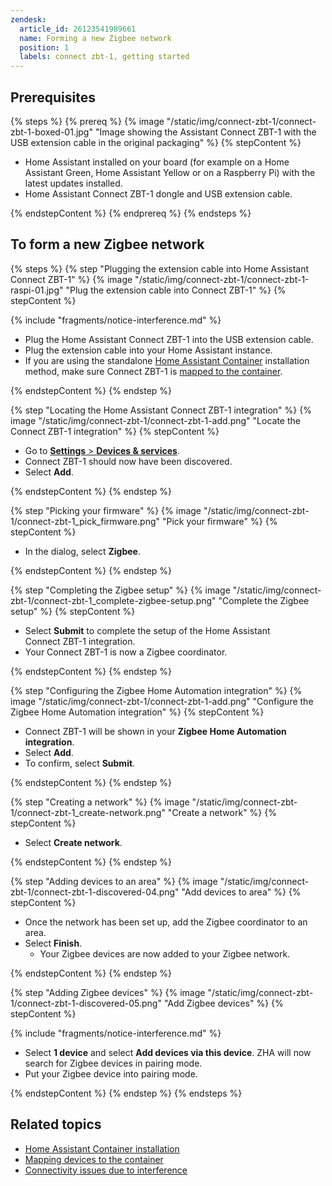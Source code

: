 ```yaml
---
zendesk:
  article_id: 26123541989661
  name: Forming a new Zigbee network
  position: 1
  labels: connect zbt-1, getting started
---
```


## Prerequisites

{% steps %}
{% prereq %}
{% image "/static/img/connect-zbt-1/connect-zbt-1-boxed-01.jpg" "Image showing the Assistant Connect&nbsp;ZBT-1 with the USB extension cable in the original packaging" %}
{% stepContent %}

- Home Assistant installed on your board (for example on a Home Assistant Green, Home Assistant Yellow or on a Raspberry Pi) with the latest updates installed.
- Home Assistant Connect&nbsp;ZBT-1 dongle and USB extension cable.

{% endstepContent %}
{% endprereq %}
{% endsteps %}

## To form a new Zigbee network

{% steps %}
{% step "Plugging the extension cable into Home Assistant Connect&nbsp;ZBT-1" %}
{% image "/static/img/connect-zbt-1/connect-zbt-1-raspi-01.jpg" "Plug the extension cable into Connect ZBT-1" %}
{% stepContent %}

{% include "fragments/notice-interference.md" %}

- Plug the Home Assistant Connect&nbsp;ZBT-1 into the USB extension cable.
- Plug the extension cable into your Home Assistant instance.
- If you are using the standalone [Home Assistant Container](https://www.home-assistant.io/docs/glossary/#home-assistant-container) installation method, make sure Connect ZBT-1 is [mapped to the container](https://www.home-assistant.io/installation/linux#exposing-devices).

{% endstepContent %}
{% endstep %}

{% step "Locating the Home Assistant Connect&nbsp;ZBT-1 integration" %}
{% image "/static/img/connect-zbt-1/connect-zbt-1-add.png" "Locate the Connect ZBT-1 integration" %}
{% stepContent %}

- Go to [**Settings** > **Devices & services**](https://my.home-assistant.io/redirect/integrations/).
- Connect ZBT-1 should now have been discovered.
- Select **Add**.

{% endstepContent %}
{% endstep %}

{% step "Picking your firmware" %}
{% image "/static/img/connect-zbt-1/connect-zbt-1_pick_firmware.png" "Pick your firmware" %}
{% stepContent %}

- In the dialog, select **Zigbee**.

{% endstepContent %}
{% endstep %}

{% step "Completing the Zigbee setup" %}
{% image "/static/img/connect-zbt-1/connect-zbt-1_complete-zigbee-setup.png" "Complete the Zigbee setup" %}
{% stepContent %}

- Select **Submit** to complete the setup of the Home Assistant Connect&nbsp;ZBT-1 integration.
- Your Connect ZBT-1 is now a Zigbee coordinator.

{% endstepContent %}
{% endstep %}

{% step "Configuring the Zigbee Home Automation integration" %}
{% image "/static/img/connect-zbt-1/connect-zbt-1-add.png" "Configure the Zigbee Home Automation integration" %}
{% stepContent %}

- Connect ZBT-1 will be shown in your **Zigbee Home Automation integration**.
- Select **Add**.
- To confirm, select **Submit**.

{% endstepContent %}
{% endstep %}

{% step "Creating a network" %}
{% image "/static/img/connect-zbt-1/connect-zbt-1_create-network.png" "Create a network" %}
{% stepContent %}

- Select **Create network**.

{% endstepContent %}
{% endstep %}

{% step "Adding devices to an area" %}
{% image "/static/img/connect-zbt-1/connect-zbt-1-discovered-04.png" "Add devices to area" %}
{% stepContent %}

- Once the network has been set up, add the Zigbee coordinator to an area.
- Select **Finish**.
  - Your Zigbee devices are now added to your Zigbee network.

{% endstepContent %}
{% endstep %}

{% step "Adding Zigbee devices" %}
{% image "/static/img/connect-zbt-1/connect-zbt-1-discovered-05.png" "Add Zigbee devices" %}
{% stepContent %}

{% include "fragments/notice-interference.md" %}

- Select **1 device** and select **Add devices via this device**. ZHA will now search for Zigbee devices in pairing mode.
- Put your Zigbee device into pairing mode.

{% endstepContent %}
{% endstep %}
{% endsteps %}

## Related topics

- [Home Assistant Container installation](https://www.home-assistant.io/docs/glossary/#home-assistant-container)
- [Mapping devices to the container](https://www.home-assistant.io/installation/linux#exposing-devices)
- [Connectivity issues due to interference](/hc/en-us/articles/26124431414557)